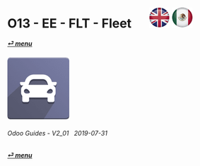 # O13 - EE - FLT - Fleet &nbsp;&nbsp;&nbsp;&nbsp; [![en-uk](/doc/img/en-uk_flag_button_small.png)](/en-uk/o13/ee/flt/en-uk-o13-ee-flt-fleet-guides.md) [ ![es-mx](/doc/img/es-mx_flag_button_small.png)](/es-mx/o13/ee/flt/es-mx-o13-ee-flt-fleet-guides.md)
#### [_&#x23CE; menu_](/en-uk/o13/ee/en-uk-o13-ee-guides-menu.md)  
### ![flt](/doc/img/fleet.png)
	
###### Odoo Guides - V2_01 &nbsp; 2019-07-31  
**[_&#x23CE; menu_](/en-uk/o13/ee/en-uk-o13-ee-guides-menu.md)**  
